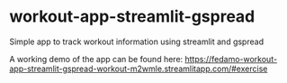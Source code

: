 # workout-app-streamlit-gspread
Simple app to track workout information using streamlit and gspread

A working demo of the app can be found here: https://fedamo-workout-app-streamlit-gspread-workout-m2wmle.streamlitapp.com/#exercise
